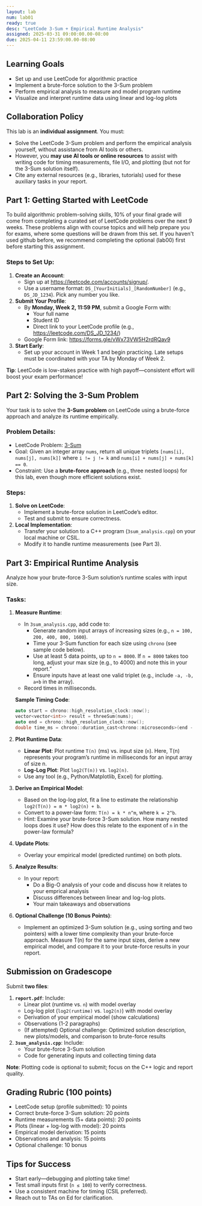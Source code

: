 ```yaml
---
layout: lab  
num: lab01  
ready: true  
desc: "LeetCode 3-Sum + Empirical Runtime Analysis"  
assigned: 2025-03-31 09:00:00.00-08:00  
due: 2025-04-11 23:59:00.00-08:00  
---
```


## Learning Goals  
- Set up and use LeetCode for algorithmic practice  
- Implement a brute-force solution to the 3-Sum problem  
- Perform empirical analysis to measure and model program runtime  
- Visualize and interpret runtime data using linear and log-log plots  

## Collaboration Policy  
This lab is an **individual assignment**. You must:  
- Solve the LeetCode 3-Sum problem and perform the empirical analysis yourself, without assistance from AI tools or others.  
- However, you **may use AI tools or online resources** to assist with writing code for timing measurements, file I/O, and plotting (but not for the 3-Sum solution itself).  
- Cite any external resources (e.g., libraries, tutorials) used for these auxiliary tasks in your report.  

## Part 1: Getting Started with LeetCode  
To build algorithmic problem-solving skills, 10% of your final grade will come from completing a curated set of LeetCode problems over the next 9 weeks. These problems align with course topics and will help prepare you for exams, where some questions will be drawn from this set. If you haven't used github before, we recommend completing the optional (lab00) first before starting this assignment.

### Steps to Set Up:  
1. **Create an Account**:  
   - Sign up at <https://leetcode.com/accounts/signup/>.  
   - Use a username format: `DS_[YourInitials]_[RandomNumber]` (e.g., `DS_JD_1234`). Pick any number you like.  
2. **Submit Your Profile**:  
   - By **Monday, Week 2, 11:59 PM**, submit a Google Form with:  
     - Your full name  
     - Student ID  
     - Direct link to your LeetCode profile (e.g., <https://leetcode.com/DS_JD_1234/>)  
   - Google Form link: <https://forms.gle/vWx73VW5H2rdRQav9>  
3. **Start Early**:  
   - Set up your account in Week 1 and begin practicing. Late setups must be coordinated with your TA by Monday of Week 2.  

**Tip**: LeetCode is low-stakes practice with high payoff—consistent effort will boost your exam performance!  

## Part 2: Solving the 3-Sum Problem  
Your task is to solve the **3-Sum problem** on LeetCode using a brute-force approach and analyze its runtime empirically.  

### Problem Details:  
- LeetCode Problem: [3-Sum](https://leetcode.com/problems/3sum/)  
- Goal: Given an integer array `nums`, return all unique triplets `[nums[i], nums[j], nums[k]]` where `i != j != k` and `nums[i] + nums[j] + nums[k] == 0`.  
- Constraint: Use a **brute-force approach** (e.g., three nested loops) for this lab, even though more efficient solutions exist.  

### Steps:  
1. **Solve on LeetCode**:  
   - Implement a brute-force solution in LeetCode’s editor.  
   - Test and submit to ensure correctness.  
2. **Local Implementation**:  
   - Transfer your solution to a C++ program (`3sum_analysis.cpp`) on your local machine or CSIL.  
   - Modify it to handle runtime measurements (see Part 3).  

## Part 3: Empirical Runtime Analysis  
Analyze how your brute-force 3-Sum solution’s runtime scales with input size.  

### Tasks:  
1. **Measure Runtime**:  
   - In `3sum_analysis.cpp`, add code to:  
     - Generate random input arrays of increasing sizes (e.g., `n = 100, 200, 400, 800, 1600`).  
     - Time your 3-Sum function for each size using `chrono` (see sample code below).  
     - Use at least 5 data points, up to `n = 8000`.  If `n = 8000` takes too long, adjust your max size (e.g., to 4000) and note this in your report.”
     - Ensure inputs have at least one valid triplet (e.g., include `-a, -b, a+b` in the array).  
   - Record times in milliseconds.  

   **Sample Timing Code**:  
   ```cpp
   auto start = chrono::high_resolution_clock::now();
   vector<vector<int>> result = threeSum(nums);
   auto end = chrono::high_resolution_clock::now();
   double time_ms = chrono::duration_cast<chrono::microseconds>(end - start).count() / 1000.0;
   ```

2. **Plot Runtime Data**:  
   - **Linear Plot**: Plot runtime `T(n)` (ms) vs. input size (`n`).  Here, T(n) represents your program’s runtime in milliseconds for an input array of size n.
   - **Log-Log Plot**: Plot `log2(T(n))` vs. `log2(n)`.  
   - Use any tool (e.g., Python/Matplotlib, Excel) for plotting.  

3. **Derive an Empirical Model**:  
   - Based on the log-log plot, fit a line to estimate the relationship `log2(T(n)) = m * log2(n) + b`.  
   - Convert to a power-law form: `T(n) = k * n^m`, where `k = 2^b`.  
   - Hint: Examine your brute-force 3-Sum solution. How many nested loops does it use? How does this relate to the exponent of `n` in the power-law formula?

4. **Update Plots**:  
   - Overlay your empirical model (predicted runtime) on both plots.  

5. **Analyze Results**:  
   - In your report:  
     - Do a Big-O analysis of your code and discuss how it relates to your emprical analysis
     - Discuss differences between linear and log-log plots.  
     - Your main takeaways and observations  
       
6. **Optional Challenge (10 Bonus Points)**:
   - Implement an optimized 3-Sum solution (e.g., using sorting and two pointers) with a lower time complexity than your brute-force approach. Measure T(n) for the same input sizes, derive a new empirical model, and compare it to your brute-force results in your report.

## Submission on Gradescope  
Submit **two files**:  
1. **`report.pdf`**: Include:  
   - Linear plot (runtime vs. `n`) with model overlay  
   - Log-log plot (`log2(runtime)` vs. `log2(n)`) with model overlay  
   - Derivation of your empirical model (show calculations)  
   - Observations (1-2 paragraphs)  
   - (If attempted) Optional challenge: Optimized solution description, new plots/models, and comparison to brute-force results
2. **`3sum_analysis.cpp`**: Include:  
   - Your brute-force 3-Sum solution  
   - Code for generating inputs and collecting timing data  

**Note**: Plotting code is optional to submit; focus on the C++ logic and report quality.  

## Grading Rubric (100 points)  
- LeetCode setup (profile submitted): 10 points  
- Correct brute-force 3-Sum solution: 20 points  
- Runtime measurements (5+ data points): 20 points  
- Plots (linear + log-log with model): 20 points  
- Empirical model derivation: 15 points  
- Observations and analysis: 15 points  
- Optional challenge: 10 bonus

## Tips for Success  
- Start early—debugging and plotting take time!  
- Test small inputs first (`n ≤ 100`) to verify correctness.  
- Use a consistent machine for timing (CSIL preferred).  
- Reach out to TAs on Ed for clarification.  

